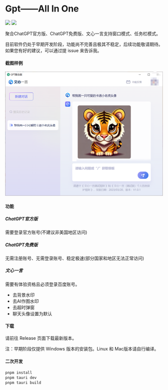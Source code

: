# Gpt——All In One

![](https://img.shields.io/badge/version-v0.2.0%20PREVIEW-blue.svg?style=flat)  ![](https://img.shields.io/badge/license-GPL%203.0-brightgreen.svg?style=flat)

聚合ChatGPT官方版、ChatGPT免费版、文心一言支持窗口模式、任务栏模式。

目前软件仍处于早期开发阶段，功能尚不完善且极其不稳定，后续功能敬请期待。如果您有好的建议，可以通过提 issue 来告诉我。

#### 截图样例
![](demo.png)


#### 功能

##### ChatGPT官方版
需要登录官方账号(不建议非美国地区访问)

##### ChatGPT免费版
无需注册账号、无需登录账号、稳定极速(部分国家和地区无法正常访问)

##### 文心一言
需要有体验资格且必须登录百度账号。
* 去背景水印
* 去AI作图水印
* 去超时弹窗
* 聊天头像设置为默认

#### 下载
请前往 Release 页面下载最新版本。

注：早期阶段仅提供 Windows 版本的安装包。Linux 和 Mac版本请自行编译。

#### 二次开发
```shell
pnpm install
pnpm tauri dev
pnpm tauri build
```


